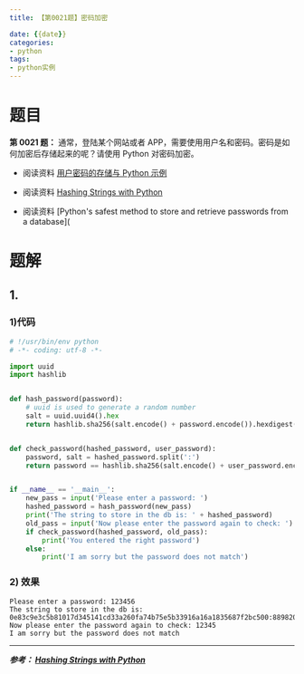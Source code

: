 ```yaml
---
title: 【第0021题】密码加密

date: {{date}}
categories:
- python
tags:
- python实例
---
```


# 题目

**第 0021 题：** 通常，登陆某个网站或者 APP，需要使用用户名和密码。密码是如何加密后存储起来的呢？请使用 Python 对密码加密。

- 阅读资料 [用户密码的存储与 Python 示例](http://zhuoqiang.me/password-storage-and-python-example.html)

- 阅读资料 [Hashing Strings with Python](http://www.pythoncentral.io/hashing-strings-with-python/)

- 阅读资料 [Python's safest method to store and retrieve passwords from a database](

# 题解
## 1.

### 1)代码
```python
# !/usr/bin/env python
# -*- coding: utf-8 -*-

import uuid
import hashlib


def hash_password(password):
    # uuid is used to generate a random number
    salt = uuid.uuid4().hex
    return hashlib.sha256(salt.encode() + password.encode()).hexdigest() + ':' + salt


def check_password(hashed_password, user_password):
    password, salt = hashed_password.split(':')
    return password == hashlib.sha256(salt.encode() + user_password.encode()).hexdigest()


if __name__ == '__main__':
    new_pass = input('Please enter a password: ')
    hashed_password = hash_password(new_pass)
    print('The string to store in the db is: ' + hashed_password)
    old_pass = input('Now please enter the password again to check: ')
    if check_password(hashed_password, old_pass):
        print('You entered the right password')
    else:
        print('I am sorry but the password does not match')

```

### 2) 效果

```
Please enter a password: 123456
The string to store in the db is: 0e83c9e3c5b81017d345141cd33a260fa74b75e5b33916a16a1835687f2bc500:88982063db584a2d9d98176f642a3850
Now please enter the password again to check: 12345
I am sorry but the password does not match
```

---
***参考：
[Hashing Strings with Python](https://www.pythoncentral.io/hashing-strings-with-python/)***
